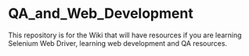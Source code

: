# QA_and_Web_Development
This repository is for the Wiki that will have resources if you are learning Selenium Web Driver, learning web development and QA resources.
